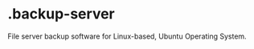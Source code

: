 .backup-server
==============

File server backup software for Linux-based, Ubuntu Operating System.
